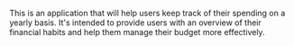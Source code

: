 This is an application that will help users keep track of their spending on a yearly basis. It's intended to provide users with an overview of their financial habits and help them manage their budget more effectively.
